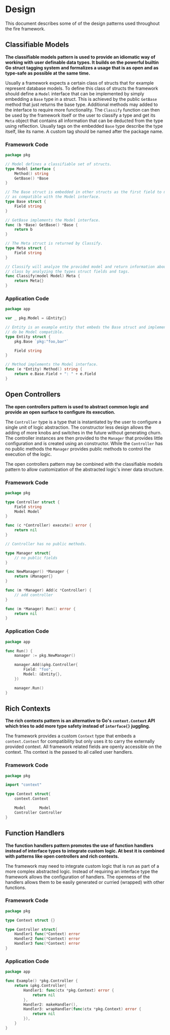 # Design

This document describes some of of the design patterns used throughout the fire
framework.

## Classifiable Models

**The classifiable models pattern is used to provide an idiomatic way of working
with user definable data types. It builds on the powerful builtin Go struct
tagging system and formalizes a usage that is as open and as type-safe as
possible at the same time.**

Usually a framework expects a certain class of structs that for example
represent database models. To define this class of structs the framework should
define a `Model` interface that can be implemented by simply embedding a `Base`
type in a struct. This is achieved by the public `GetBase` method that just returns
the base type. Additional methods may added to the interface to require more
functionality. The `Classify` function can then be used by the framework itself
or the user to classify a type and get its `Meta` object that contains all
information that can be deducted from the type using reflection. Usually tags on
the embedded `Base` type describe the type itself, like its name. A custom tag
should be named after the package name.

### Framework Code

```go
package pkg

// Model defines a classifiable set of structs.
type Model interface {
	Method() string
	GetBase() *Base
}

// The Base struct is embedded in other structs as the first field to mark them
// as compatible with the Model interface.
type Base struct {
	Field string
}

// GetBase implements the Model interface.
func (b *Base) GetBase() *Base {
	return b
}

// The Meta struct is returned by Classify.
type Meta struct {
	Field string
}

// Classify will analyze the provided model and return information about its
// class by analyzing the types struct fields and tags.
func Classify(model Model) Meta {
	return Meta{}
}
```

### Application Code

```go
package app

var _ pkg.Model = &Entity{}

// Entity is an example entity that embeds the Base struct and implements Method
// do be Model compatible.
type Entity struct {
	pkg.Base `pkg:"foo,bar"`

	Field string
}

// Method implements the Model interface.
func (e *Entity) Method() string {
	return e.Base.Field + ": " + e.Field
}
```

## Open Controllers

**The open controllers pattern is used to abstract common logic and provide an
open surface to configure its execution.**

The `Controller` type is a type that is instantiated by the user to configure a
single unit of logic abstraction. The constructor less design allows the adding
of more knobs and switches in the future without generating churn. The controller
instances are then provided to the `Manager` that provides little configuration and
is created using an constructor. While the `Controller` has no public methods
the `Manager` provides public methods to control the execution of the logic.

The open controllers pattern may be combined with the classifiable models
pattern to allow customization of the abstracted logic's inner data structure.

### Framework Code

```go
package pkg

type Controller struct {
	Field string
	Model Model
}

func (c *Controller) execute() error {
    return nil
}

// Controller has no public methods.

type Manager struct{
	// no public fields
}

func NewManager() *Manager {
	return &Manager{}
}

func (m *Manager) Add(c *Controller) {
	// add controller
}

func (m *Manager) Run() error {
	return nil
}
```

### Application Code

```go
package app

func Run() {
	manager := pkg.NewManager()

	manager.Add(&pkg.Controller{
		Field: "foo",
		Model: &Entity{},
	})

	manager.Run()
}
```

## Rich Contexts

**The rich contexts pattern is an alternative to Go's `context.Context` API
which tries to add more type safety instead of `interface{}` juggling.**

The framework provides a custom `Context` type that embeds a `context.Context`
for compatibility but only uses it to carry the externally provided context.
All framework related fields are openly accessible on the context. Ths context
is the passed to all called user handlers.

### Framework Code

```go
package pkg

import "context"

type Context struct{
    context.Context

    Model      Model
    Controller Controller
}
```

## Function Handlers

**The function handlers pattern promotes the use of function handlers instead
of interface types to integrate custom logic. At best it is combined with 
patterns like open controllers and rich contexts.**

The framework may need to integrate custom logic that is run as part of a more
complex abstracted logic. Instead of requiring an interface type the framework
allows the configuration of handlers. The openness of the handlers allows them
to be easily generated or curried (wrapped) with other functions. 

### Framework Code

```go
package pkg

type Context struct {}

type Controller struct{
	Handler1 func(*Context) error
    Handler2 func(*Context) error
    Handler3 func(*Context) error
}
```

### Application Code

```go
package app

func Example() *pkg.Controller {
    return &pkg.Controller{
        Handler1: func(ctx *pkg.Context) error {
            return nil
        },
        Handler2: makeHandler(),
        Handler3: wrapHandler(func(ctx *pkg.Context) error {
            return nil
        }),
    }
}
``` 
